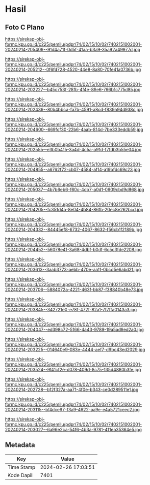 # Hasil

## Foto C Plano

https://sirekap-obj-formc.kpu.go.id/c225/pemilu/pdpr/74/02/15/10/02/7402151002001-20240214-205409--91d4a71f-0d5f-41aa-b3a9-35a92a49977d.jpg

https://sirekap-obj-formc.kpu.go.id/c225/pemilu/pdpr/74/02/15/10/02/7402151002001-20240214-205212--0f6fd728-4520-44e8-8a80-70fe41a0736b.jpg

https://sirekap-obj-formc.kpu.go.id/c225/pemilu/pdpr/74/02/15/10/02/7402151002001-20240214-202227--b45c753f-28fb-4f4e-89e6-766b1c775d85.jpg

https://sirekap-obj-formc.kpu.go.id/c225/pemilu/pdpr/74/02/15/10/02/7402151002001-20240214-202439--80b4bbca-fa7b-4591-a8cd-f839a94d938c.jpg

https://sirekap-obj-formc.kpu.go.id/c225/pemilu/pdpr/74/02/15/10/02/7402151002001-20240214-204600--669fcf30-22b6-4aab-814d-7be333eddb59.jpg

https://sirekap-obj-formc.kpu.go.id/c225/pemilu/pdpr/74/02/15/10/02/7402151002001-20240214-202555--e3b0b415-3a4d-4c5a-a91d-f7fdb3b55e04.jpg

https://sirekap-obj-formc.kpu.go.id/c225/pemilu/pdpr/74/02/15/10/02/7402151002001-20240214-204855--a6762f72-cb07-4584-af14-a19bfdc69c23.jpg

https://sirekap-obj-formc.kpu.go.id/c225/pemilu/pdpr/74/02/15/10/02/7402151002001-20240214-205037--4b7b6eb6-f60c-4cb7-a0d1-0609cbd9d868.jpg

https://sirekap-obj-formc.kpu.go.id/c225/pemilu/pdpr/74/02/15/10/02/7402151002001-20240214-204205--fc351d4a-8e04-4b84-86fb-20ec8e262bcd.jpg

https://sirekap-obj-formc.kpu.go.id/c225/pemilu/pdpr/74/02/15/10/02/7402151002001-20240214-204332--84445ef8-6732-4067-8632-f56cb1f2189b.jpg

https://sirekap-obj-formc.kpu.go.id/c225/pemilu/pdpr/74/02/15/10/02/7402151002001-20240214-204452--56078e41-3a68-4dbf-b0df-6c5c3fde2208.jpg

https://sirekap-obj-formc.kpu.go.id/c225/pemilu/pdpr/74/02/15/10/02/7402151002001-20240214-203613--3aab3773-aebb-470e-aa11-0bcd5e6abd21.jpg

https://sirekap-obj-formc.kpu.go.id/c225/pemilu/pdpr/74/02/15/10/02/7402151002001-20240214-203706--5884072a-4221-463f-bb87-f38840b48e73.jpg

https://sirekap-obj-formc.kpu.go.id/c225/pemilu/pdpr/74/02/15/10/02/7402151002001-20240214-203845--342721e0-e78f-472f-82a1-7f7ffa0143a3.jpg

https://sirekap-obj-formc.kpu.go.id/c225/pemilu/pdpr/74/02/15/10/02/7402151002001-20240214-204047--ed398c72-5166-4a43-9789-19a5ad9ed2a0.jpg

https://sirekap-obj-formc.kpu.go.id/c225/pemilu/pdpr/74/02/15/10/02/7402151002001-20240214-203225--014640e9-083e-4444-aef7-d9bc43ed2029.jpg

https://sirekap-obj-formc.kpu.go.id/c225/pemilu/pdpr/74/02/15/10/02/7402151002001-20240214-203524--9f41cf2e-d078-409d-8c75-135d4880b3fe.jpg

https://sirekap-obj-formc.kpu.go.id/c225/pemilu/pdpr/74/02/15/10/02/7402151002001-20240214-202728--b12f327a-aa71-4f0e-b343-ce0d289511e1.jpg

https://sirekap-obj-formc.kpu.go.id/c225/pemilu/pdpr/74/02/15/10/02/7402151002001-20240214-203115--bf4dce97-f3a9-4622-aa9e-e4a5721ceec2.jpg

https://sirekap-obj-formc.kpu.go.id/c225/pemilu/pdpr/74/02/15/10/02/7402151002001-20240214-203027--6a96e2ca-54f6-4b3a-9781-411ea35364e5.jpg


## Metadata

| Key        | Value               |
| ---------- | ------------------- |
| Time Stamp | 2024-02-26 17:03:51 |
| Kode Dapil | 7401                |



